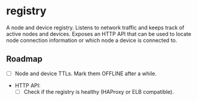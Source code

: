 # registry

A node and device registry. Listens to network traffic and keeps track of active nodes and devices. Exposes an HTTP API
that can be used to locate node connection information or which node a device is connected to.

## Roadmap

- [ ] Node and device TTLs. Mark them OFFLINE after a while.
- HTTP API:
  - [ ] Check if the registry is healthy (HAProxy or ELB compatible).
